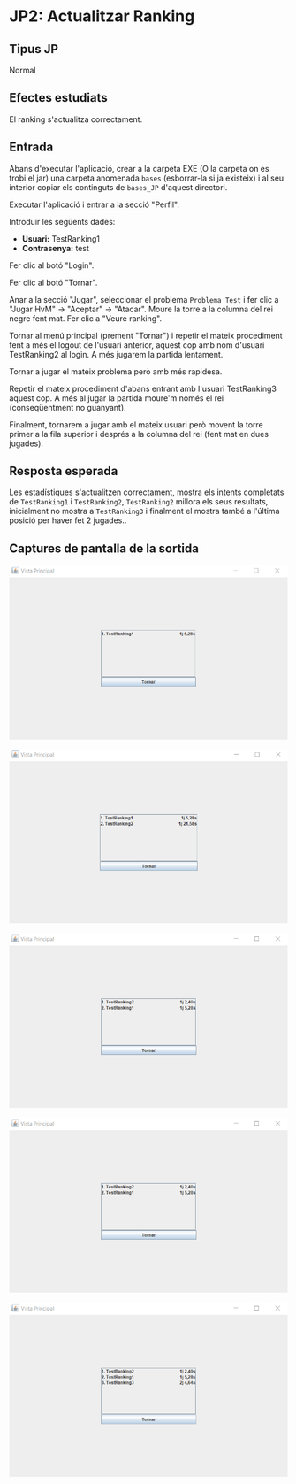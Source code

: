 # JP2: Actualitzar Ranking

## Tipus JP

Normal

## Efectes estudiats

El ranking s'actualitza correctament.

## Entrada

Abans d'executar l'aplicació, crear a la carpeta EXE (O la carpeta on es trobi el jar) una carpeta anomenada `bases` 
(esborrar-la si ja existeix) i al seu interior copiar els continguts de `bases_JP` d'aquest directori.

Executar l'aplicació i entrar a la secció "Perfil".

Introduir les següents dades:

- **Usuari:** TestRanking1
- **Contrasenya:** test

Fer clic al botó "Login".

Fer clic al botó "Tornar".

Anar a la secció "Jugar", seleccionar el problema `Problema Test` i fer clic a 
"Jugar HvM" -> "Aceptar" -> "Atacar". Moure la torre a la columna del rei negre fent mat. Fer clic a "Veure ranking".

Tornar al menú principal (prement "Tornar") i repetir el mateix procediment fent a més el logout de l'usuari anterior, 
aquest cop amb nom d'usuari TestRanking2 al login. A més jugarem la partida lentament.

Tornar a jugar el mateix problema però amb més rapidesa.

Repetir el mateix procediment d'abans entrant amb l'usuari TestRanking3 aquest cop. A més al jugar la partida moure'm 
només el rei (conseqüentment no guanyant).

Finalment, tornarem a jugar amb el mateix usuari però movent la torre primer a la fila superior i després a la columna
del rei (fent mat en dues jugades).



## Resposta esperada

Les estadístiques s'actualitzen correctament, mostra els intents completats de `TestRanking1` i `TestRanking2`, 
`TestRanking2` millora els seus resultats, inicialment no mostra a `TestRanking3` i finalment el mostra també a 
l'última posició per haver fet 2 jugades..

## Captures de pantalla de la sortida

![Ranking 1](../imatges_JP/rank_1.png)

![Ranking 2 lent](../imatges_JP/rank_2slow.png)

![Ranking 2 millora](../imatges_JP/rank_2quick.png)

![Ranking 3 no guanya](../imatges_JP/rank_2quick.png)

![Ranking 3 2 jugades](../imatges_JP/rank_3jugades.png)
